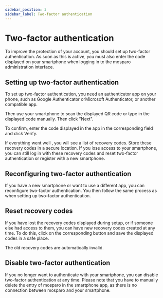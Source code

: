 ```yaml
---
sidebar_position: 3
sidebar_label: Two-factor authentication
---
```


# Two-factor authentication

To improve the protection of your account, you should set up two-factor authentication. As soon as this is active, you must also enter the code displayed on your smartphone when logging in to the mosparo administration interface.

## Setting up two-factor authentication

To set up two-factor authentication, you need an authenticator app on your phone, such as Google Authenticator orMicrosoft Authenticator, or another compatible app.

Then use your smartphone to scan the displayed QR code or type in the displayed code manually. Then click "Next".

To confirm, enter the code displayed in the app in the corresponding field and click Verify.

If everything went well , you will see a list of recovery codes. Store these recovery codes in a secure location. If you lose access to your smartphone, you can still log in with these recovery codes and reset two-factor authentication or register with a new smartphone.

## Reconfiguring two-factor authentication

If you have a new smartphone or want to use a different app, you can reconfigure two-factor authentication. You then follow the same process as when setting up two-factor authentication.

## Reset recovery codes

If you have lost the recovery codes displayed during setup, or if someone else had access to them, you can have new recovery codes created at any time. To do this, click on the corresponding button and save the displayed codes in a safe place.

The old recovery codes are automatically invalid.

## Disable two-factor authentication

If you no longer want to authenticate with your smartphone, you can disable two-factor authentication at any time. Please note that you have to manually delete the entry of mosparo in the smartphone app, as there is no connection between mosparo and your smartphone.
